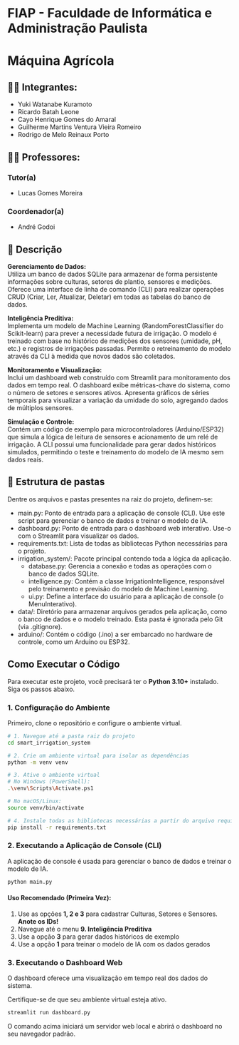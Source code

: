 # FIAP - Faculdade de Informática e Administração Paulista
# Máquina Agrícola

## 👨‍🎓 Integrantes: 
- Yuki Watanabe Kuramoto
- Ricardo Batah Leone
- Cayo Henrique Gomes do Amaral
- Guilherme Martins Ventura Vieira Romeiro
- Rodrigo de Melo Reinaux Porto

## 👩‍🏫 Professores:
### Tutor(a) 
- Lucas Gomes Moreira
### Coordenador(a)
- André Godoi


## 📜 Descrição

**Gerenciamento de Dados:**  
Utiliza um banco de dados SQLite para armazenar de forma persistente informações sobre culturas, setores de plantio, sensores e medições.
Oferece uma interface de linha de comando (CLI) para realizar operações CRUD (Criar, Ler, Atualizar, Deletar) em todas as tabelas do banco de dados.  
  
**Inteligência Preditiva:**  
Implementa um modelo de Machine Learning (RandomForestClassifier do Scikit-learn) para prever a necessidade futura de irrigação.
O modelo é treinado com base no histórico de medições dos sensores (umidade, pH, etc.) e registros de irrigações passadas.
Permite o retreinamento do modelo através da CLI à medida que novos dados são coletados.  
  
**Monitoramento e Visualização:**  
Inclui um dashboard web construído com Streamlit para monitoramento dos dados em tempo real.
O dashboard exibe métricas-chave do sistema, como o número de setores e sensores ativos.
Apresenta gráficos de séries temporais para visualizar a variação da umidade do solo, agregando dados de múltiplos sensores.  
  
**Simulação e Controle:**  
Contém um código de exemplo para microcontroladores (Arduino/ESP32) que simula a lógica de leitura de sensores e acionamento de um relé de irrigação.
A CLI possui uma funcionalidade para gerar dados históricos simulados, permitindo o teste e treinamento do modelo de IA mesmo sem dados reais.


## 📁 Estrutura de pastas

Dentre os arquivos e pastas presentes na raiz do projeto, definem-se:

- main.py: Ponto de entrada para a aplicação de console (CLI). Use este script para gerenciar o banco de dados e treinar o modelo de IA.
- dashboard.py: Ponto de entrada para o dashboard web interativo. Use-o com o Streamlit para visualizar os dados.
- requirements.txt: Lista de todas as bibliotecas Python necessárias para o projeto.
- irrigation_system/: Pacote principal contendo toda a lógica da aplicação.
  - database.py: Gerencia a conexão e todas as operações com o banco de dados SQLite.
  - intelligence.py: Contém a classe IrrigationIntelligence, responsável pelo treinamento e previsão do modelo de Machine Learning.
  - ui.py: Define a interface do usuário para a aplicação de console (o MenuInterativo).
- data/: Diretório para armazenar arquivos gerados pela aplicação, como o banco de dados e o modelo treinado. Esta pasta é ignorada pelo Git (via .gitignore).
- arduino/: Contém o código (.ino) a ser embarcado no hardware de controle, como um Arduino ou ESP32.

## Como Executar o Código

Para executar este projeto, você precisará ter o **Python 3.10+** instalado. Siga os passos abaixo.

### 1. Configuração do Ambiente

Primeiro, clone o repositório e configure o ambiente virtual.

```bash
# 1. Navegue até a pasta raiz do projeto
cd smart_irrigation_system

# 2. Crie um ambiente virtual para isolar as dependências
python -m venv venv

# 3. Ative o ambiente virtual
# No Windows (PowerShell):
.\venv\Scripts\Activate.ps1

# No macOS/Linux:
source venv/bin/activate

# 4. Instale todas as bibliotecas necessárias a partir do arquivo requirements.txt
pip install -r requirements.txt
```

### 2. Executando a Aplicação de Console (CLI)

A aplicação de console é usada para gerenciar o banco de dados e treinar o modelo de IA.

```bash
python main.py
```

#### Uso Recomendado (Primeira Vez):

1. Use as opções **1, 2 e 3** para cadastrar Culturas, Setores e Sensores. **Anote os IDs!**
2. Navegue até o menu **9. Inteligência Preditiva**
3. Use a opção **3** para gerar dados históricos de exemplo
4. Use a opção **1** para treinar o modelo de IA com os dados gerados

### 3. Executando o Dashboard Web

O dashboard oferece uma visualização em tempo real dos dados do sistema.

Certifique-se de que seu ambiente virtual esteja ativo.

```bash
streamlit run dashboard.py
```

O comando acima iniciará um servidor web local e abrirá o dashboard no seu navegador padrão.



